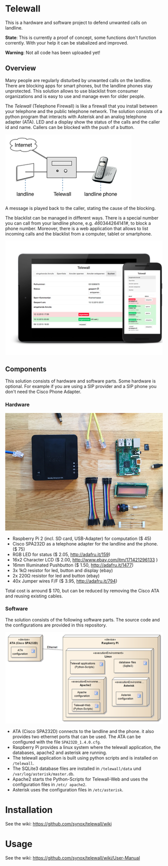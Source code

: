 # Telewall
This is a hardware and software project to defend unwanted calls on landline.

**State**: This is currently a proof of concept, some functions don't function corrently. With your help it can be stabalized and improved.

**Warning**: Not all code has been uploaded yet!

## Overview
Many people are regularly disturbed by unwanted calls on the landline. There are blocking apps for smart phones, but the landline phones stay unprotected. This solution allows to use blacklist from consumer organizations and is easy to use and manage even for older people.

The *Telewall* (Telephone Firewall) is like a firewall that you install between your telephone and the public telephone network. The solution consists of a python program that interacts with Asterisk and an analog telephone adapter (ATA). LED and a display show the status of the calls and the caller id and name. Callers can be blocked with the push of a button.

![Installation overview](doc/overview.png)

A message is played back to the caller, stating the cause of the blocking.

The blacklist can be managed in different ways. There is a special number you can call from your landline phone, e.g. *46*0344264141#, to block a phone number. Moreover, there is a web application that allows to list incoming calls and the blacklist from a computer, tablet or smartphone.

![web screenshots](doc/web.jpg)

## Components
This solution consists of hardware and software parts. Some hardware is optional. For example if you are using a SIP provider and a SIP phone you don't need the Cisco Phone Adapter.

### Hardware
![hardware components](doc/components.png)

 - Raspberry Pi 2 (incl. SD card, USB-Adapter) for computation ($ 45)
 - Cisco SPA232D as a telephone adapter for the landline and the phone. ($ 75)
 - RGB LED for status  ($ 2.05, http://adafru.it/159)
 - 16x2 Character LCD  ($ 2.00, http://www.ebay.com/itm/171421296133 )
 - 16mm Illuminated Pushbutton ($ 1.50, http://adafru.it/1477)
 - 3x 1kΩ resistor for led, button and display (ebay)
 - 2x 220Ω resistor for led and button (ebay)
 - 40x Jumper wires F/F ($ 3.95, http://adafru.it/794)

Total cost is arround $ 170, but can be reduced by removing the Cisco ATA and reusing existing cables.


### Software
The solution consists of the following software parts. The source code and the configurations are provided in this repository.

![Deployment diagram](doc/Deployment.png)

- ATA (Cisco SPA232D) connects to the landline and the phone. it also provides two ethernet ports that can be used. The ATA can be configured with the file `SPA232D_1.4.0.cfg`.
- Raspberry Pi provides a linux system where the telewall application, the databases, apache2 and asterisk are running.
- The telewall application is built using python scripts and is installed on `/telewall`.  
- The SQLite3 database files are installed in `/telewall/data` und `/var/log/asterisk/master.db`.
- Apache2 starts the Python-Scripts for Telewall-Web and uses the configuration files in `/etc/ apache2`.
- Asterisk uses the configuration files in `/etc/asterisk`.


# Installation
See the wiki: https://github.com/synox/telewall/wiki

# Usage
See the wiki: https://github.com/synox/telewall/wiki/User-Manual

